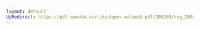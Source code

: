 ```yaml
---
layout: default
UpRedirect: https://pdf.swedeb.se/riksdagen-volumeG-pdf/200203/reg_200203/reg_200203_0050.pdf
---
```


